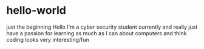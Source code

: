 # hello-world
just the beginning
Hello I'm a cyber security student currently and really just have a passion for learning as much as I can about computers  and think coding looks very interesting/fun
